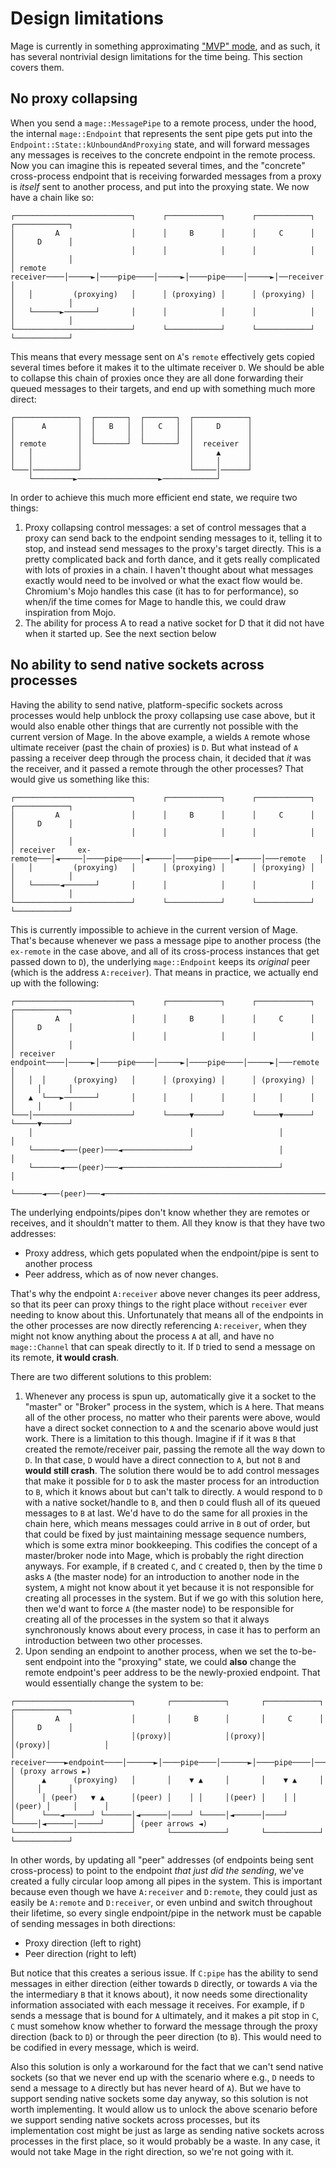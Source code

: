# Design limitations

Mage is currently in something approximating ["MVP" mode], and as such, it has
several nontrivial design limitations for the time being. This section covers
them.

## No proxy collapsing

When you send a `mage::MessagePipe` to a remote process, under the hood, the
internal `mage::Endpoint` that represents the sent pipe gets put into the
`Endpoint::State::kUnboundAndProxying` state, and will forward messages any
messages is receives to the concrete endpoint in the remote process. Now you can
imagine this is repeated several times, and the "concrete" cross-process
endpoint that is receiving forwarded messages from a proxy is _itself_ sent to
another process, and put into the proxying state. We now have a chain like so:

```
┌──────────────────────────┐      ┌────────────┐      ┌────────────┐      ┌────────────┐
│         A                │      │     B      │      │     C      │      │     D      │
│                          │      │            │      │            │      │            │
│ remote       receiver────│─────►│────pipe────│─────►│────pipe────│─────►│──receiver  │
│   │         (proxying)   │      │ (proxying) │      │ (proxying) │      │            │
│   └──────►───────┘       │      │            │      │            │      │            │
└──────────────────────────┘      └────────────┘      └────────────┘      └────────────┘
```

This means that every message sent on `A`'s `remote` effectively gets copied
several times before it makes it to the ultimate receiver `D`. We should be able
to collapse this chain of proxies once they are all done forwarding their queued
messages to their targets, and end up with something much more direct:

```
┌──────────────┐  ┌───────┐  ┌───────┐  ┌────────────┐
│      A       │  │   B   │  │   C   │  │     D      │
│              │  │       │  │       │  │            │
│ remote       │  └───────┘  └───────┘  │  receiver  │
│   │          │                        │     ▲      │
│   │          │                        │     │      │
└───│──────────┘                        └─────│──────┘
    └─────────►──────────────────►────────────┘
```

In order to achieve this much more efficient end state, we require two things:
  1. Proxy collapsing control messages: a set of control messages that a proxy
     can send back to the endpoint sending messages to it, telling it to stop,
     and instead send messages to the proxy's target directly. This is a pretty
     complicated back and forth dance, and it gets really complicated with lots
     of proxies in a chain. I haven't thought about what messages exactly would
     need to be involved or what the exact flow would be. Chromium's Mojo
     handles this case (it has to for performance), so when/if the time comes
     for Mage to handle this, we could draw inspiration from Mojo.
  1. The ability for process A to read a native socket for D that it did not
     have when it started up. See the next section below

## No ability to send native sockets across processes

Having the ability to send native, platform-specific sockets across processes
would help unblock the proxy collapsing use case above, but it would also enable
other things that are currently not possible with the current version of Mage.
In the above example, a wields `A` remote whose ultimate receiver (past the
chain of proxies) is `D`. But what instead of `A` passing a receiver deep
through the process chain, it decided that _it_ was the receiver, and it passed
a remote through the other processes? That would give us something like this:

```
┌──────────────────────────┐      ┌────────────┐      ┌────────────┐      ┌────────────┐
│         A                │      │     B      │      │     C      │      │     D      │
│                          │      │            │      │            │      │            │
│ receiver     ex-remote───│◄─────│────pipe────│◄─────│────pipe────│◄─────│───remote   │
│   │         (proxying)   │      │ (proxying) │      │ (proxying) │      │            │
│   └──────◄───────┘       │      │            │      │            │      │            │
└──────────────────────────┘      └────────────┘      └────────────┘      └────────────┘
```

This is currently impossible to achieve in the current version of Mage. That's
because whenever we pass a message pipe to another process (the `ex-remote` in
the case above, and all of its cross-process instances that get passed down to
`D`), the underlying `mage::Endpoint` keeps its _original_ peer (which is the
address `A:receiver`). That means in practice, we actually end up with the
following:

```
┌──────────────────────────┐      ┌────────────┐      ┌────────────┐      ┌────────────┐
│         A                │      │     B      │      │     C      │      │     D      │
│                          │      │            │      │            │      │            │
│ receiver     endpoint────│─────►│────pipe────│─────►│────pipe────│─────►│───remote   │
│   │  │      (proxying)   │      │ (proxying) │      │ (proxying) │      │     │      │
│   ▲  └───►───────┘       │      │     │      │      │     │      │      │     │      │
└───│──────────────────────┘      └─────▼──────┘      └─────▼──────┘      └─────▼──────┘
    │                                   │                   │                   │
    └──────◄───(peer)───◄───────────────┘                   │                   │
    └──────◄───(peer)───◄───────────────────────────────────┘                   │
    └──────◄───(peer)───◄───────────────────────────────────────────────────────┘
```

The underlying endpoints/pipes don't know whether they are remotes or receives,
and it shouldn't matter to them. All they know is that they have two addresses:
 - Proxy address, which gets populated when the endpoint/pipe is sent to another
   process
 - Peer address, which as of now never changes.

That's why the endpoint `A:receiver` above never changes its peer address, so
that its peer can proxy things to the right place without `receiver` ever
needing to know about this. Unfortunately that means all of the endpoints in the
other processes are now directly referencing `A:receiver`, when they might not
know anything about the process `A` at all, and have no `mage::Channel` that can
speak directly to it. If `D` tried to send a message on its remote, **it would
crash**.

There are two different solutions to this problem:

 1. Whenever any process is spun up, automatically give it a socket to the
    "master" or "Broker" process in the system, which is `A` here. That means
    all of the other process, no matter who their parents were above, would have
    a direct socket connection to `A` and the scenario above would just work.
    There is a limitation to this though. Imagine if if it was `B` that created
    the remote/receiver pair, passing the remote all the way down to `D`. In
    that case, `D` would have a direct connection to `A`, but not `B` and
    **would still crash**. The solution there would be to add control messages
    that make it possible for `D` to ask the master process for an introduction
    to `B`, which it knows about but can't talk to directly. `A` would respond
    to `D` with a native socket/handle to `B`, and then `D` could flush all of
    its queued messages to `B` at last. We'd have to do the same for all proxies
    in the chain here, which means messages could arrive in `B` out of order,
    but that could be fixed by just maintaining message sequence numbers, which
    is some extra minor bookkeeping. This codifies the concept of a
    master/broker node into Mage, which is probably the right direction anyways.
    For example, if `B` created `C`, and `C` created `D`, then by the time `D`
    asks `A` (the master node) for an introduction to another node in the
    system, `A` might not know about it yet because it is not responsible for
    creating all processes in the system. But if we go with this solution here,
    then we'd want to force `A` (the master node) to be responsible for creating
    all of the processes in the system so that it always synchronously knows
    about every process, in case it has to perform an introduction between two
    other processes.
 2. Upon sending an endpoint to another process, when we set the to-be-sent
    endpoint into the "proxying" state, we could **also** change the remote
    endpoint's peer address to be the newly-proxied endpoint. That would
    essentially change the system to be:

```
┌──────────────────────────┐       ┌────────────┐       ┌────────────┐       ┌────────────┐
│         A                │       │     B      │       │     C      │       │     D      │
│                          │(proxy)│            │(proxy)│            │(proxy)│            │
│ receiver────►endpoint────│──────►│────pipe────│──────►│────pipe────│──────►│───remote   │ (proxy arrows ►)
│      ▲      (proxying)   │       │    ▼ ▲     │       │    ▼ ▲     │       │     │      │
│      │ (peer)   ▼ ▲      │(peer) │    │ │     │(peer) │    │ │     │(peer) │     │      │
│      └───◄──────┘ └──────│◄──────│────┘ └─────│◄──────│────┘ └─────│◄──────│─────┘      │ (peer arrows ◄)
└──────────────────────────┘       └────────────┘       └────────────┘       └────────────┘
```

In other words, by updating all "peer" addresses (of endpoints being sent
cross-process) to point to the endpoint _that just did the sending_, we've
created a fully circular loop among all pipes in the system. This is important
because even though we have `A:receiver` and `D:remote`, they could just as
easily be `A:remote` and `D:receiver`, or even unbind and switch throughout
their lifetime, so every single endpoint/pipe in the network must be capable of
sending messages in both directions:
 - Proxy direction (left to right)
 - Peer direction (right to left)

But notice that this creates a serious issue. If `C:pipe` has the ability to
send messages in either direction (either towards `D` directly, or towards `A`
via the the intermediary `B` that it knows about), it now needs some
directionality information associated with each message it receives. For
example, if `D` sends a message that is bound for `A` ultimately, and it makes a
pit stop in `C`, `C` must somehow know whether to forward the message through
the proxy direction (back to `D`) or through the peer direction (to `B`). This
would need to be codified in every message, which is weird.

Also this solution is only a workaround for the fact that we can't send native
sockets (so that we never end up with the scenario where e.g., `D` needs to send
a message to `A` directly but has never heard of `A`). But we have to support
sending native sockets some day anyway, so this solution is not worth
implementing. It would allow us to unlock the above scenario before we support
sending native sockets across processes, but its implementation cost might be
just as large as sending native sockets across processes in the first place, so
it would probably be a waste. In any case, it would not take Mage in the right
direction, so we're not going with it.


["MVP" mode]: https://en.wikipedia.org/wiki/Minimum_viable_product
